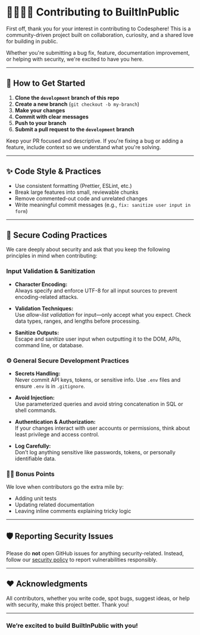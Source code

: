 # 🫱🏼‍🫲🏽 Contributing to BuiltInPublic

First off, thank you for your interest in contributing to Codesphere! This is a community-driven project built on collaboration, curiosity, and a shared love for building in public.

Whether you're submitting a bug fix, feature, documentation improvement, or helping with security, we're excited to have you here.

---

## 🚀 How to Get Started

1. **Clone the `development` branch of this repo**
2. **Create a new branch** (`git checkout -b my-branch`)
3. **Make your changes**
4. **Commit with clear messages**
5. **Push to your branch**
6. **Submit a pull request to the `development` branch**

Keep your PR focused and descriptive. If you're fixing a bug or adding a feature, include context so we understand what you're solving.

---

## ✨ Code Style & Practices

- Use consistent formatting (Prettier, ESLint, etc.)
- Break large features into small, reviewable chunks
- Remove commented-out code and unrelated changes
- Write meaningful commit messages (e.g., `fix: sanitize user input in form`)

---

## 🔐 Secure Coding Practices

We care deeply about security and ask that you keep the following principles in mind when contributing:

### Input Validation & Sanitization

- **Character Encoding:**  
  Always specify and enforce UTF-8 for all input sources to prevent encoding-related attacks.

- **Validation Techniques:**  
  Use _allow-list validation_ for input—only accept what you expect. Check data types, ranges, and lengths before processing.

- **Sanitize Outputs:**  
  Escape and sanitize user input when outputting it to the DOM, APIs, command line, or database.

### ⚙️ General Secure Development Practices

- **Secrets Handling:**  
  Never commit API keys, tokens, or sensitive info. Use `.env` files and ensure `.env` is in `.gitignore`.

- **Avoid Injection:**  
  Use parameterized queries and avoid string concatenation in SQL or shell commands.

- **Authentication & Authorization:**  
  If your changes interact with user accounts or permissions, think about least privilege and access control.

- **Log Carefully:**  
  Don’t log anything sensitive like passwords, tokens, or personally identifiable data.

### 👏🏻 Bonus Points

We love when contributors go the extra mile by:

- Adding unit tests
- Updating related documentation
- Leaving inline comments explaining tricky logic

---

## 🛡️ Reporting Security Issues

Please do **not** open GitHub issues for anything security-related. Instead, follow our [security policy](./SECURITY.md) to report vulnerabilities responsibly.

---

## ❤️ Acknowledgments

All contributors, whether you write code, spot bugs, suggest ideas, or help with security, make this project better. Thank you!

---

### **We’re excited to build BuiltInPublic with you!**
